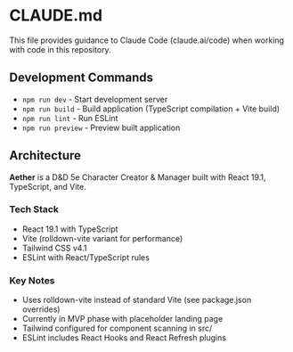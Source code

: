 # CLAUDE.md

This file provides guidance to Claude Code (claude.ai/code) when working with code in this repository.

## Development Commands

- `npm run dev` - Start development server
- `npm run build` - Build application (TypeScript compilation + Vite build)
- `npm run lint` - Run ESLint
- `npm run preview` - Preview built application

## Architecture

**Aether** is a D&D 5e Character Creator & Manager built with React 19.1, TypeScript, and Vite.

### Tech Stack
- React 19.1 with TypeScript
- Vite (rolldown-vite variant for performance)
- Tailwind CSS v4.1
- ESLint with React/TypeScript rules

### Key Notes
- Uses rolldown-vite instead of standard Vite (see package.json overrides)
- Currently in MVP phase with placeholder landing page
- Tailwind configured for component scanning in src/
- ESLint includes React Hooks and React Refresh plugins
